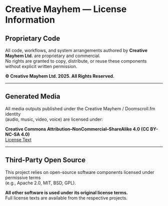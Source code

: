# Creative Mayhem — License Information

## Proprietary Code
All code, workflows, and system arrangements authored by **Creative Mayhem Ltd.** are proprietary and commercial.  
No rights are granted to copy, distribute, or reuse these components without explicit written permission.  

**© Creative Mayhem Ltd. 2025. All Rights Reserved.**

---

## Generated Media
All media outputs published under the Creative Mayhem / Doomscroll.fm identity  
(audio, music, video, voice) are licensed under:  

**Creative Commons Attribution–NonCommercial–ShareAlike 4.0 (CC BY-NC-SA 4.0)**  
[License Text](https://creativecommons.org/licenses/by-nc-sa/4.0/)

---

## Third-Party Open Source
This project relies on open-source software components licensed under permissive terms  
(e.g., Apache 2.0, MIT, BSD, GPL).  

**All other software is used under its original license terms.**  
Full license texts are available from the respective projects.  

